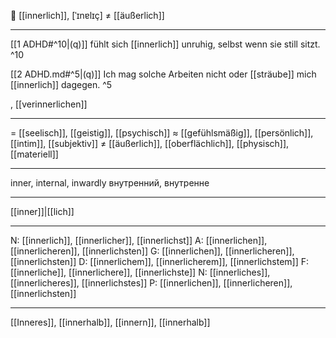 🧠 [[innerlich]], [ˈɪnɐlɪç] ≠ [[äußerlich]]

---
[[1 ADHD#^10|(q)]] fühlt sich [[innerlich]] unruhig, selbst wenn sie still sitzt. ^10

[[2 ADHD.md#^5|(q)]] Ich mag solche Arbeiten nicht oder [[sträube]] mich [[innerlich]] dagegen. ^5

, [[verinnerlichen]]

---
= [[seelisch]], [[geistig]], [[psychisch]]
≈ [[gefühlsmäßig]], [[persönlich]], [[intim]], [[subjektiv]]
≠ [[äußerlich]], [[oberflächlich]], [[physisch]], [[materiell]]

---
inner, internal, inwardly
внутренний, внутренне

---
[[inner]]|[[lich]]

---
N: [[innerlich]], [[innerlicher]], [[innerlichst]]
A: [[innerlichen]], [[innerlicheren]], [[innerlichsten]]
G: [[innerlichen]], [[innerlicheren]], [[innerlichsten]]
D: [[innerlichem]], [[innerlicherem]], [[innerlichstem]]
F: [[innerliche]], [[innerlichere]], [[innerlichste]]
N: [[innerliches]], [[innerlicheres]], [[innerlichstes]]
P: [[innerlichen]], [[innerlicheren]], [[innerlichsten]]

---
[[Inneres]], [[innerhalb]], [[innern]], [[innerhalb]]
